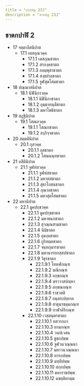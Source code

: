 ```yaml
---
title = "สารบัญ 23J"
description = "สารบัญ 23J"
---
```


## ชาตกปาฬิ 2

- 17 จตฺตาลีสนิปาต
  - 17.1 เตสกุณวคฺค
    - 17.1.1 เตสกุณชาตก
    - 17.1.2 สรภงฺคชาตก
    - 17.1.3 อลมฺพุสาชาตก
    - 17.1.4 สงฺขปาลชาตก
    - 17.1.5 จูฬสุตโสมชาตก
- 18 ปณฺณาสนิปาต
  - 18.1 นิฬินิกาวคฺค
    - 18.1.1 นิฬินิกาชาตก
    - 18.1.2 อุมฺมาทนฺตีชาตก
    - 18.1.3 มหาโพธิชาตก
- 19 สฏฺฐินิปาต
  - 19.1 โสณกวคฺค
    - 19.1.1 โสณกชาตก
    - 19.1.2 สงฺกิจฺจชาตก
- 20 สตฺตตินิปาต
  - 20.1 กุสวคฺค
    - 20.1.1 กุสชาตก
    - 20.1.2 โสณนนฺทชาตก
- 21 อสีตินิปาต
  - 21.1 จูฬหํสวคฺค
    - 21.1.1 จูฬหํสชาตก
    - 21.1.2 มหาหํสชาตก
    - 21.1.3 สุธาโภชนชาตก
    - 21.1.4 กุณาลชาตก
    - 21.1.5 มหาสุตโสมชาตก
- 22 มหานิปาต
  - 22.1 มูคปกฺขวคฺค
    - 22.1.1 มูคปกฺขชาตก
    - 22.1.2 มหาชนกชาตก
    - 22.1.3 สุวณฺณสามชาตก
    - 22.1.4 นิมิชาตก
    - 22.1.5 อุมงฺคชาตก
    - 22.1.6 ภูริทตฺตชาตก
    - 22.1.7 จนฺทกุมารชาตก
    - 22.1.8 มหานารทกสฺสปชาตก
    - 22.1.9 วิธุรชาตก
      - 22.1.9.1 โทหฬกณฺฑ
      - 22.1.9.2 มณิกณฺฑ
      - 22.1.9.3 อกฺขกณฺฑ
      - 22.1.9.4 ฆราวาสปญฺหา
      - 22.1.9.5 ลกฺขณกณฺฑ
      - 22.1.9.6 ราชวสติ
      - 22.1.9.7 อนฺตรเปยฺยาล
      - 22.1.9.8 สาธุนรธมฺมกณฺฑ
      - 22.1.9.9 กาฬาคิริกณฺฑ
    - 22.1.10 เวสฺสนฺตรชาตก
      - 22.1.10.1 ทสวรกถา
      - 22.1.10.3 ทานกณฺฑ
      - 22.1.10.4 วนปเวสน
      - 22.1.10.5 ชูชกปพฺพ
      - 22.1.10.6 จูฬวนวณฺณนา
      - 22.1.10.7 มหาวนวณฺณนา
      - 22.1.10.8 ทารกปพฺพ
      - 22.1.10.9 มทฺทีปพฺพ
      - 22.1.10.10 สกฺกปพฺพ
      - 22.1.10.11 มหาราชปพฺพ
      - 22.1.10.12 ฉขตฺติยกมฺม